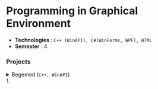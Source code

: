 # Programming in Graphical Environment

* **Technologies** : `C++ (WinAPI), C#(WinForms, WPF), HTML`
* **Semester** : 4

### Projects
<details>
<summary>Begemed (<code>C++, WinAPI</code>) </summary>
![](src/begemed.gif)
</details>
1. 
